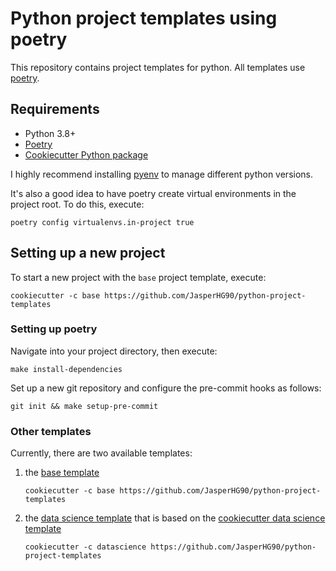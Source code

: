 # Python project templates using poetry

This repository contains project templates for python. All templates use [poetry](https://python-poetry.org/).

## Requirements

- Python 3.8+ 
- [Poetry](https://python-poetry.org/docs/)
- [Cookiecutter Python package](http://cookiecutter.readthedocs.org/en/latest/installation.html) 

I highly recommend installing [pyenv](https://github.com/pyenv/pyenv) to manage different python versions.

It's also a good idea to have poetry create virtual environments in the project root. To do this, execute:

```shell
poetry config virtualenvs.in-project true
```

## Setting up a new project

To start a new project with the `base` project template, execute:

```shell
cookiecutter -c base https://github.com/JasperHG90/python-project-templates
```

### Setting up poetry

Navigate into your project directory, then execute:

```shell
make install-dependencies
```

Set up a new git repository and configure the pre-commit hooks as follows:

```shell
git init && make setup-pre-commit
```

### Other templates

Currently, there are two available templates:

1. the [base template](https://github.com/JasperHG90/python-project-templates)
   
    ```shell
    cookiecutter -c base https://github.com/JasperHG90/python-project-templates
    ```


2. the [data science template](https://github.com/JasperHG90/python-project-templates/tree/datascience) that is based on the
[cookiecutter data science template](https://github.com/drivendata/cookiecutter-data-science)

    ```shell
    cookiecutter -c datascience https://github.com/JasperHG90/python-project-templates
    ```